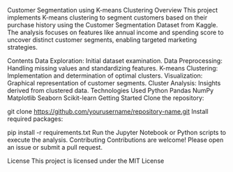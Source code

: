 Customer Segmentation using K-means Clustering
Overview
This project implements K-means clustering to segment customers based on their purchase history using the Customer Segmentation Dataset from Kaggle. The analysis focuses on features like annual income and spending score to uncover distinct customer segments, enabling targeted marketing strategies.

Contents
Data Exploration: Initial dataset examination.
Data Preprocessing: Handling missing values and standardizing features.
K-means Clustering: Implementation and determination of optimal clusters.
Visualization: Graphical representation of customer segments.
Cluster Analysis: Insights derived from clustered data.
Technologies Used
Python
Pandas
NumPy
Matplotlib
Seaborn
Scikit-learn
Getting Started
Clone the repository:

git clone https://github.com/yourusername/repository-name.git
Install required packages:

pip install -r requirements.txt
Run the Jupyter Notebook or Python scripts to execute the analysis.
Contributing
Contributions are welcome! Please open an issue or submit a pull request.

License
This project is licensed under the MIT License
